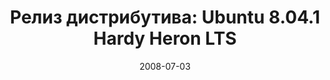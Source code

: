 ---
layout: post
title:  "Релиз дистрибутива: Ubuntu 8.04.1 Hardy Heron LTS"
date:   2008-07-03   
---